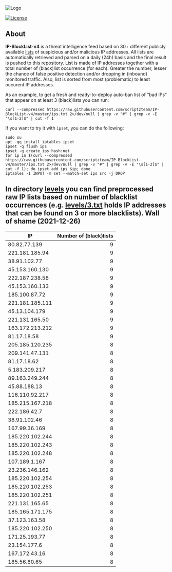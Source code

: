 ![Logo](https://i.imgur.com/PyKLAe7.png)

[![License](https://img.shields.io/badge/license-The_Unlicense-red.svg)](https://unlicense.org/)

About
----

**IP-BlockList-v4** is a threat intelligence feed based on 30+ different publicly available [lists](https://github.com/stamparm/maltrail) of suspicious and/or malicious IP addresses. All lists are automatically retrieved and parsed on a daily (24h) basis and the final result is pushed to this repository. List is made of IP addresses together with a total number of (black)list occurrence (for each). Greater the number, lesser the chance of false positive detection and/or dropping in (inbound) monitored traffic. Also, list is sorted from most (problematic) to least occurent IP addresses.

As an example, to get a fresh and ready-to-deploy auto-ban list of "bad IPs" that appear on at least 3 (black)lists you can run:

```
curl --compressed https://raw.githubusercontent.com/scriptzteam/IP-BlockList-v4/master/ips.txt 2>/dev/null | grep -v "#" | grep -v -E "\s[1-2]$" | cut -f 1
```

If you want to try it with `ipset`, you can do the following:

```
sudo su
apt -qq install iptables ipset
ipset -q flush ips
ipset -q create ips hash:net
for ip in $(curl --compressed https://raw.githubusercontent.com/scriptzteam/IP-BlockList-v4/master/ips.txt 2>/dev/null | grep -v "#" | grep -v -E "\s[1-2]$" | cut -f 1); do ipset add ips $ip; done
iptables -I INPUT -m set --match-set ips src -j DROP
```

In directory [levels](levels) you can find preprocessed raw IP lists based on number of blacklist occurrences (e.g. [levels/3.txt](levels/3.txt) holds IP addresses that can be found on 3 or more blacklists).
Wall of shame (2021-12-26)
----

|IP|Number of (black)lists|
|---|--:|
80.82.77.139|9
221.181.185.94|9
38.91.102.77|9
45.153.160.130|9
222.187.238.58|9
45.153.160.133|9
185.100.87.72|9
221.181.185.111|9
45.13.104.179|9
221.131.165.50|9
163.172.213.212|9
81.17.18.58|9
205.185.120.235|8
209.141.47.131|8
81.17.18.62|8
5.183.209.217|8
89.163.249.244|8
45.88.188.13|8
116.110.92.217|8
185.215.167.218|8
222.186.42.7|8
38.91.102.46|8
167.99.36.169|8
185.220.102.244|8
185.220.102.243|8
185.220.102.248|8
107.189.1.167|8
23.236.146.162|8
185.220.102.254|8
185.220.102.253|8
185.220.102.251|8
221.131.165.65|8
185.165.171.175|8
37.123.163.58|8
185.220.102.250|8
171.25.193.77|8
23.154.177.6|8
167.172.43.16|8
185.56.80.65|8
